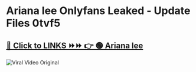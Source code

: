 
 # Ariana lee Onlyfans Leaked - Update Files 0tvf5

## <h2><a href="https://clipsfans.com/Ariana_lee&ref=git">🔗 Click to LINKS ⏩⏩ 👉 🟢 Ariana lee </a></h2>

<a href="https://clipsfans.com/Ariana_lee&ref=git" rel="nofollow" data-target="animated-image.originalLink"><img src="https://i.ibb.co.com/xMMVF88/686577567.gif" alt="Viral Video Original" style="max-width: 100%; display: inline-block;" data-target="animated-image.originalImage"></a>

